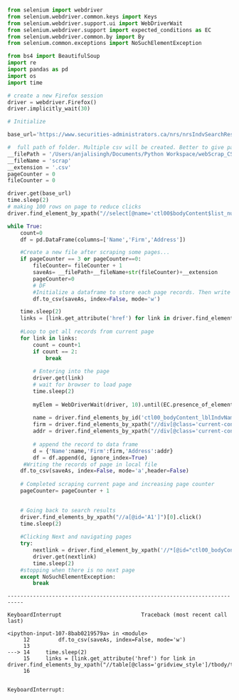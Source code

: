 
```python

from selenium import webdriver
from selenium.webdriver.common.keys import Keys
from selenium.webdriver.support.ui import WebDriverWait
from selenium.webdriver.support import expected_conditions as EC
from selenium.webdriver.common.by import By
from selenium.common.exceptions import NoSuchElementException

from bs4 import BeautifulSoup
import re
import pandas as pd
import os
import time

```


```python
# create a new Firefox session
driver = webdriver.Firefox()
driver.implicitly_wait(30)

```


```python
# Initialize 

base_url='https://www.securities-administrators.ca/nrs/nrsIndvSearchResults.aspx?mode=AS&type=I&indv=&firm=&juri=1&ctgy=1&history=0'

#  full path of folder. Multiple csv will be created. Better to give path of empty folder
__filePath = '/Users/anjalisingh/Documents/Python Workspace/webScrap_CSA/'
__fileName = 'scrap'
__extension = '.csv'
pageCounter = 0
fileCounter = 0

```


```python
driver.get(base_url)
time.sleep(2)
# making 100 rows on page to reduce clicks
driver.find_element_by_xpath("//select[@name='ctl00$bodyContent$list_num_per_page']/option[text()='100']").click()

```


```python
while True:
    count=0  
    df = pd.DataFrame(columns=['Name','Firm','Address'])

    #Create a new file after scraping some pages...
    if pageCounter == 3 or pageCounter==0:
        fileCounter= fileCounter + 1
        saveAs= __filePath+__fileName+str(fileCounter)+__extension
        pageCounter=0
        # DF
        #Initialize a dataframe to store each page records. Then write it to file. Repeat this for each page.
        df.to_csv(saveAs, index=False, mode='w')

    time.sleep(2)
    links = [link.get_attribute('href') for link in driver.find_elements_by_xpath("//table[@class='gridview_style']/tbody/tr/td/a")]
    
    #Loop to get all records from current page
    for link in links:
        count = count+1
        if count == 2:
            break
            
        # Entering into the page
        driver.get(link)
        # wait for browser to load page
        time.sleep(2)
        
        myElem = WebDriverWait(driver, 10).until(EC.presence_of_element_located((By.ID, 'ctl00_bodyContent_divIndividualDetailsAccordion')))
        
        name = driver.find_elements_by_id('ctl00_bodyContent_lblIndvName')[0].text
        firm = driver.find_elements_by_xpath("//div[@class='current-content']/table/tbody/tr[1]/td[2]")[0].text
        addr = driver.find_elements_by_xpath("//div[@class='current-content']/table/tbody/tr[2]/td[2]")[0].text
        
        # append the record to data frame
        d = {'Name':name,'Firm':firm,'Address':addr}
        df = df.append(d, ignore_index=True)
     #Writing the records of page in local file
    df.to_csv(saveAs, index=False, mode='a',header=False)
    
    # Completed scraping current page and increasing page counter
    pageCounter= pageCounter + 1

   
    # Going back to search results
    driver.find_elements_by_xpath("//a[@id='A1']")[0].click() 
    time.sleep(2)
    
    #Clicking Next and navigating pages
    try:
        nextlink = driver.find_element_by_xpath('//*[@id="ctl00_bodyContent_lbtnNext"]').get_attribute('href')
        driver.get(nextlink)
        time.sleep(2)
    #stopping when there is no next page
    except NoSuchElementException:
        break
```


    ---------------------------------------------------------------------------

    KeyboardInterrupt                         Traceback (most recent call last)

    <ipython-input-107-8bab0219579a> in <module>
         12         df.to_csv(saveAs, index=False, mode='w')
         13 
    ---> 14     time.sleep(2)
         15     links = [link.get_attribute('href') for link in driver.find_elements_by_xpath("//table[@class='gridview_style']/tbody/tr/td/a")]
         16 


    KeyboardInterrupt: 



```python

```


```python

```


```python

```


```python

```


```python

```
